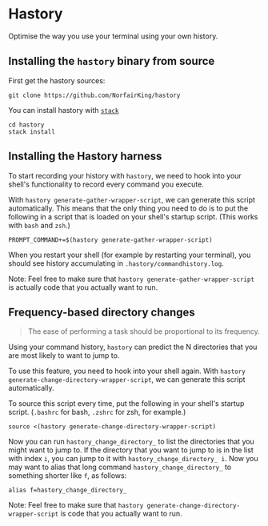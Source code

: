 # Hastory

Optimise the way you use your terminal using your own history.

## Installing the `hastory` binary from source

First get the hastory sources:

``` shell
git clone https://github.com/NorfairKing/hastory
```

You can install hastory with [`stack`](https://haskellstack.org/)

``` shell
cd hastory
stack install
```

## Installing the Hastory harness

To start recording your history with `hastory`, we need to hook into your shell's functionality to record every command you execute.

With `hastory generate-gather-wrapper-script`, we can generate this script automatically.
This means that the only thing you need to do is to put the following in a script that is loaded on your shell's startup script. (This works with `bash` and `zsh`.)

``` shell
PROMPT_COMMAND+=$(hastory generate-gather-wrapper-script)
```

When you restart your shell (for example by restarting your terminal), you should see history accumulating in `.hastory/commandhistory.log`.

Note: Feel free to make sure that `hastory generate-gather-wrapper-script` is actually code that you actually want to run.

## Frequency-based directory changes

> The ease of performing a task should be proportional to its frequency.

Using your command history, `hastory` can predict the N directories that you are most likely to want to jump to.

To use this feature, you need to hook into your shell again.
With `hastory generate-change-directory-wrapper-script`, we can generate this script automatically.

To source this script every time, put the following in your shell's startup script. (`.bashrc` for bash, `.zshrc` for zsh, for example.)

``` shell
source <(hastory generate-change-directory-wrapper-script)
```

Now you can run `hastory_change_directory_` to list the directories that you might want to jump to.
If the directory that you want to jump to is in the list with index `i`, you can jump to it with `hastory_change_directory_ i`.
Now you may want to alias that long command `hastory_change_directory_` to something shorter like `f`, as follows:

``` shell
alias f=hastory_change_directory_
```

Note: Feel free to make sure that `hastory generate-change-directory-wrapper-script` is code that you actually want to run.
